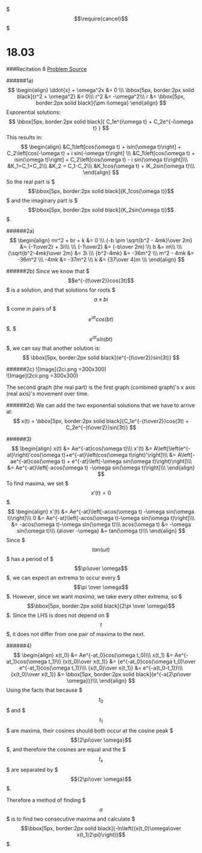 $$$\require{cancel}$$$

# 18.03
###Recitation 8
[Problem Source](https://ocw.mit.edu/courses/mathematics/18-03-differential-equations-spring-2010/recitations/MIT18_03S10_rec_08.pdf)

######1a)
$$
\begin{align}
\ddot{x} + \omega^2x &= 0 \\\
\bbox[5px, border:2px solid black]{r^2 + \omega^2} &= 0\\\
r^2 &= -\omega^2\\\
r &= \bbox[5px, border:2px solid black]{\pm i\omega}
\end{align}
$$
Exponential solutions:
$$
\bbox[5px, border:2px solid black]{
C_1e^{i\omega t} + C_2e^{-i\omega t}
}
$$
This results in:
$$
\begin{align}
&C_1\left[cos(\omega t) + isin(\omega t)\right] + C_2\left[cos(-\omega t) + i sin(-\omega t)\right] \\\
&C_1\left[cos(\omega t) + isin(\omega t)\right] + C_2\left[cos(\omega t) - i sin(\omega t)\right]\\\
&K_1=C_1+C_2\\\
&K_2 = C_1-C_2\\\
&K_1cos(\omega t) + iK_2sin(\omega t)\\\
\end{align}
$$
So the real part is $$$\bbox[5px, border:2px solid black]{K_1cos(\omega t)}$$$ and the imaginary part is $$$\bbox[5px, border:2px solid black]{K_2sin(\omega t)}$$$.

######2a)
$$
\begin{align}
mr^2 + br + k &= 0 \\\
{-b \pm \sqrt{b^2 - 4mk}\over 2m} &= {-1\over2} + 3i\\\
\\\
{-1\over2} &= {-b\over 2m} \\\
b &= m\\\
\\\
{\sqrt{b^2-4mk}\over 2m} &= 3i \\\
{b^2-4mk} &= -36m^2 \\\
m^2 - 4mk &= -36m^2 \\\
-4mk &= -37m^2 \\\
k &= {37\over 4}m \\\
\end{align}
$$

######2b)
Since we know that $$$e^{-{t\over2}}cos(3t)$$$ is a solution, and that solutions for roots $$$a\pm bi$$$ come in pairs of $$$e^{at}cos(bt)$$$, $$$e^{at}sin(bt)$$$, we can say that another solution is:
$$
\bbox[5px, border:2px solid black]{e^{-{t\over2}}sin(3t)}
$$

######2c)
![Image](2ci.png =300x300)  
![Image](2cii.png =300x300)

The second graph (the real part) is the first graph (combined graph)'s x axis (real axis)'s movement over time.

######2d)
We can add the two exponential solutions that we have to arrive at:
$$
x(t) = \bbox[5px, border:2px solid black]{C_1e^{-{t\over2}}cos(3t) + C_2e^{-{t\over2}}sin(3t)}
$$

######3)
$$
\begin{align}
x(t) &= Ae^{-at}cos(\omega t)\\\
x'(t) &= A\left[\left(e^{-at}\right)'cos(\omega t)+e^{-at}\left(cos(\omega t\right)'\right]\\\
&= A\left[-ae^{-at}cos(\omega t) + e^{-at}\left(-\omega sin(\omega t)\right)\right]\\\
&= Ae^{-at}\left[-acos(\omega t) -\omega sin(\omega t)\right]\\\
\end{align}
$$
To find maxima, we set $$$x'(t) = 0$$$.
$$
\begin{align}
x'(t) &= Ae^{-at}\left[-acos(\omega t) -\omega sin(\omega t)\right]\\\
0 &= Ae^{-at}\left[-acos(\omega t)-\omega sin(\omega t)\right]\\\
&= -acos(\omega t)-\omega sin(\omega t)\\\
acos(\omega t) &= -\omega sin(\omega t)\\\
{a\over -\omega} &= tan(\omega t)\\\
\end{align}
$$
Since $$$tan(\omega t)$$$ has a period of $$$\pi\over \omega$$$, we can expect an extrema to occur every $$$\pi \over \omega$$$. However, since we want _maxima_, we take every other extrema, so $$$\bbox[5px, border:2px solid black]{2\pi \over \omega}$$$.
Since the LHS is does not depend on $$$t$$$, it does not differ from one pair of maxima to the next.

######4)
$$
\begin{align}
x(t_0) &= Ae^{-at_0}cos(\omega t_0)\\\
x(t_1) &= Ae^{-at_1}cos(\omega t_1)\\\
{x(t_0)\over x(t_1)} &= {e^{-at_0}cos(\omega t_0)\over e^{-at_1}cos(\omega t_1)}\\\
{x(t_0)\over x(t_1)} &= e^{-a(t_0-t_1)}\\\
{x(t_0)\over x(t_1)} &= \bbox[5px, border:2px solid black]{e^{-a{2\pi\over \omega}}}\\\
\end{align}
$$
Using the facts that because $$$t_0$$$ and $$$t_1$$$ are maxima, their cosines should both occur at the cosine peak $$${2\pi\over \omega}$$$, and therefore the cosines are equal and the $$$t_x$$$ are separated by $$${2\pi\over \omega}$$$.

Therefore a method of finding $$$a$$$ is to find two consecutive maxima and calculate $$$\bbox[5px, border:2px solid black]{-ln\left({x(t_0)\omega\over x(t_1)2\pi}\right)}$$$.